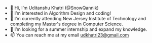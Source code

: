 - 👋 Hi, I’m Uditanshu Khatri (@SnowQannik)
- 👀 I’m interested in Algorithm Design and coding!
- 🌱 I’m currently attending New Jersey Institute of Technology and completing my Master's degree in Computer Science.
- 💞️ I’m looking for a summer internship and expand my knowledge.
- 📫 You can reach me at my email udkhatri23@gmail.com

<!---
SnowQannik/SnowQannik is a ✨ special ✨ repository because its `README.md` (this file) appears on your GitHub profile.
You can click the Preview link to take a look at your changes.
--->
